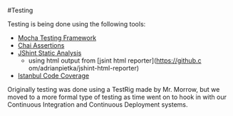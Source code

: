 #Testing

Testing is being done using the following tools:

- [Mocha Testing Framework](http://mochajs.org/)
- [Chai Assertions](http://chaijs.com/)
- [JShint Static Analysis](http://jshint.com/) 
	- using html output from [jsint html reporter](https://github.c om/adrianpietka/jshint-html-reporter)
- [Istanbul Code Coverage](https://github.com/gotwarlost/istanbul)

Originally testing was done using a TestRig made by Mr. Morrow, but 
we moved to a more formal type of testing as time went on to hook in
with our Continuous Integration and Continuous Deployment systems.

